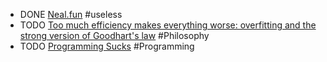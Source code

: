 - DONE [Neal.fun](https://neal.fun/) #useless
- TODO [Too much efficiency makes everything worse: overfitting and the strong version of Goodhart's law](https://sohl-dickstein.github.io/2022/11/06/strong-Goodhart.html) #Philosophy
- TODO [Programming Sucks](https://www.stilldrinking.org/programming-sucks) #Programming
